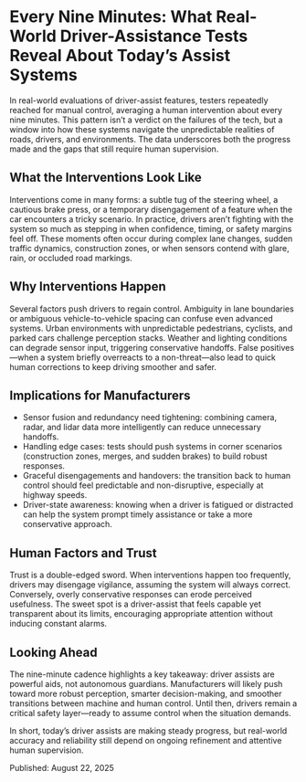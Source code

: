 # Every Nine Minutes: What Real-World Driver-Assistance Tests Reveal About Today’s Assist Systems

In real-world evaluations of driver-assist features, testers repeatedly reached for manual control, averaging a human intervention about every nine minutes. This pattern isn’t a verdict on the failures of the tech, but a window into how these systems navigate the unpredictable realities of roads, drivers, and environments. The data underscores both the progress made and the gaps that still require human supervision.

## What the Interventions Look Like

Interventions come in many forms: a subtle tug of the steering wheel, a cautious brake press, or a temporary disengagement of a feature when the car encounters a tricky scenario. In practice, drivers aren’t fighting with the system so much as stepping in when confidence, timing, or safety margins feel off. These moments often occur during complex lane changes, sudden traffic dynamics, construction zones, or when sensors contend with glare, rain, or occluded road markings.

## Why Interventions Happen

Several factors push drivers to regain control. Ambiguity in lane boundaries or ambiguous vehicle-to-vehicle spacing can confuse even advanced systems. Urban environments with unpredictable pedestrians, cyclists, and parked cars challenge perception stacks. Weather and lighting conditions can degrade sensor input, triggering conservative handoffs. False positives—when a system briefly overreacts to a non-threat—also lead to quick human corrections to keep driving smoother and safer.

## Implications for Manufacturers

- Sensor fusion and redundancy need tightening: combining camera, radar, and lidar data more intelligently can reduce unnecessary handoffs.
- Handling edge cases: tests should push systems in corner scenarios (construction zones, merges, and sudden brakes) to build robust responses.
- Graceful disengagements and handovers: the transition back to human control should feel predictable and non-disruptive, especially at highway speeds.
- Driver-state awareness: knowing when a driver is fatigued or distracted can help the system prompt timely assistance or take a more conservative approach.

## Human Factors and Trust

Trust is a double-edged sword. When interventions happen too frequently, drivers may disengage vigilance, assuming the system will always correct. Conversely, overly conservative responses can erode perceived usefulness. The sweet spot is a driver-assist that feels capable yet transparent about its limits, encouraging appropriate attention without inducing constant alarms.

## Looking Ahead

The nine-minute cadence highlights a key takeaway: driver assists are powerful aids, not autonomous guardians. Manufacturers will likely push toward more robust perception, smarter decision-making, and smoother transitions between machine and human control. Until then, drivers remain a critical safety layer—ready to assume control when the situation demands.

In short, today’s driver assists are making steady progress, but real-world accuracy and reliability still depend on ongoing refinement and attentive human supervision.

Published: August 22, 2025
